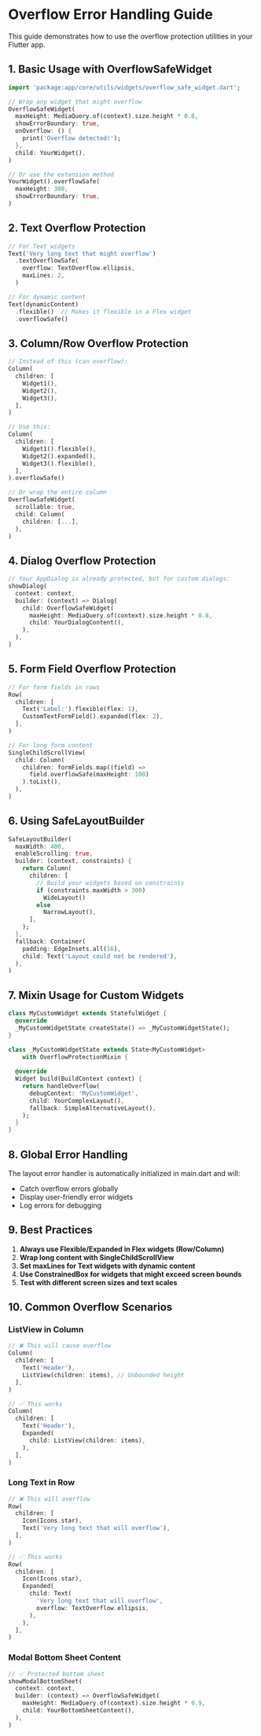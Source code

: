 # Overflow Error Handling Guide

This guide demonstrates how to use the overflow protection utilities in your Flutter app.

## 1. Basic Usage with OverflowSafeWidget

```dart
import 'package:app/core/utils/widgets/overflow_safe_widget.dart';

// Wrap any widget that might overflow
OverflowSafeWidget(
  maxHeight: MediaQuery.of(context).size.height * 0.8,
  showErrorBoundary: true,
  onOverflow: () {
    print('Overflow detected!');
  },
  child: YourWidget(),
)

// Or use the extension method
YourWidget().overflowSafe(
  maxHeight: 300,
  showErrorBoundary: true,
)
```

## 2. Text Overflow Protection

```dart
// For Text widgets
Text('Very long text that might overflow')
  .textOverflowSafe(
    overflow: TextOverflow.ellipsis,
    maxLines: 2,
  )

// For dynamic content
Text(dynamicContent)
  .flexible()  // Makes it flexible in a Flex widget
  .overflowSafe()
```

## 3. Column/Row Overflow Protection

```dart
// Instead of this (can overflow):
Column(
  children: [
    Widget1(),
    Widget2(),
    Widget3(),
  ],
)

// Use this:
Column(
  children: [
    Widget1().flexible(),
    Widget2().expanded(),
    Widget3().flexible(),
  ],
).overflowSafe()

// Or wrap the entire column
OverflowSafeWidget(
  scrollable: true,
  child: Column(
    children: [...],
  ),
)
```

## 4. Dialog Overflow Protection

```dart
// Your AppDialog is already protected, but for custom dialogs:
showDialog(
  context: context,
  builder: (context) => Dialog(
    child: OverflowSafeWidget(
      maxHeight: MediaQuery.of(context).size.height * 0.8,
      child: YourDialogContent(),
    ),
  ),
)
```

## 5. Form Field Overflow Protection

```dart
// For form fields in rows
Row(
  children: [
    Text('Label:').flexible(flex: 1),
    CustomTextFormField().expanded(flex: 2),
  ],
)

// For long form content
SingleChildScrollView(
  child: Column(
    children: formFields.map((field) => 
      field.overflowSafe(maxHeight: 100)
    ).toList(),
  ),
)
```

## 6. Using SafeLayoutBuilder

```dart
SafeLayoutBuilder(
  maxWidth: 400,
  enableScrolling: true,
  builder: (context, constraints) {
    return Column(
      children: [
        // Build your widgets based on constraints
        if (constraints.maxWidth > 300)
          WideLayout()
        else
          NarrowLayout(),
      ],
    );
  },
  fallback: Container(
    padding: EdgeInsets.all(16),
    child: Text('Layout could not be rendered'),
  ),
)
```

## 7. Mixin Usage for Custom Widgets

```dart
class MyCustomWidget extends StatefulWidget {
  @override
  _MyCustomWidgetState createState() => _MyCustomWidgetState();
}

class _MyCustomWidgetState extends State<MyCustomWidget> 
    with OverflowProtectionMixin {
  
  @override
  Widget build(BuildContext context) {
    return handleOverflow(
      debugContext: 'MyCustomWidget',
      child: YourComplexLayout(),
      fallback: SimpleAlternativeLayout(),
    );
  }
}
```

## 8. Global Error Handling

The layout error handler is automatically initialized in main.dart and will:
- Catch overflow errors globally
- Display user-friendly error widgets
- Log errors for debugging

## 9. Best Practices

1. **Always use Flexible/Expanded in Flex widgets (Row/Column)**
2. **Wrap long content with SingleChildScrollView**
3. **Set maxLines for Text widgets with dynamic content**
4. **Use ConstrainedBox for widgets that might exceed screen bounds**
5. **Test with different screen sizes and text scales**

## 10. Common Overflow Scenarios

### ListView in Column
```dart
// ❌ This will cause overflow
Column(
  children: [
    Text('Header'),
    ListView(children: items), // Unbounded height
  ],
)

// ✅ This works
Column(
  children: [
    Text('Header'),
    Expanded(
      child: ListView(children: items),
    ),
  ],
)
```

### Long Text in Row
```dart
// ❌ This will overflow
Row(
  children: [
    Icon(Icons.star),
    Text('Very long text that will overflow'),
  ],
)

// ✅ This works
Row(
  children: [
    Icon(Icons.star),
    Expanded(
      child: Text(
        'Very long text that will overflow',
        overflow: TextOverflow.ellipsis,
      ),
    ),
  ],
)
```

### Modal Bottom Sheet Content
```dart
// ✅ Protected bottom sheet
showModalBottomSheet(
  context: context,
  builder: (context) => OverflowSafeWidget(
    maxHeight: MediaQuery.of(context).size.height * 0.9,
    child: YourBottomSheetContent(),
  ),
)
```
